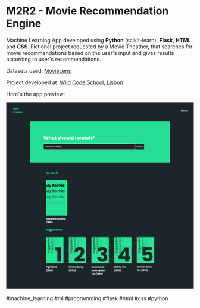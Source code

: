 # M2R2 - Movie Recommendation Engine

Machine Learning App developed using **Python** (scikit-learn), **Flask**, **HTML** and **CSS**. Fictional project requested by a Movie Theather, that searches for movie recommendations based on the user's input and gives results according to user's recommendations.

Datasets used: [MovieLens](https://grouplens.org/datasets/movielens/)

Project developed at: [Wild Code School, Lisbon](https://github.com/WildCodeSchool)


Here´s the app preview:

![Image](static/images/m2r2-app-preview.jpg)









#machine_learning #ml #programming #flask #html #css #python
